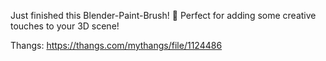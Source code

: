 Just finished this Blender-Paint-Brush! 🎨 Perfect for adding some creative touches to your 3D scene!

Thangs: https://thangs.com/mythangs/file/1124486
